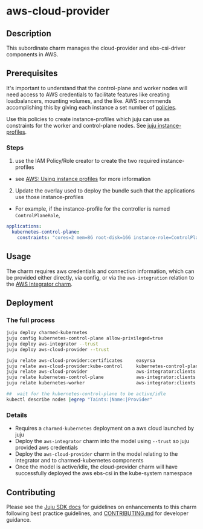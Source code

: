 # aws-cloud-provider

## Description

This subordinate charm manages the cloud-provider and ebs-csi-driver components in AWS.

## Prerequisites

It's important to understand that the control-plane and worker nodes will need
access to AWS credentials to facilitate features like creating loadbalancers, 
mounting volumes, and the like. AWS recommends accomplishing this by giving
each instance a set number of [policies](https://cloud-provider-aws.sigs.k8s.io/prerequisites/).

Use this policies to create instance-profiles which juju can use as constraints
for the worker and control-plane nodes.  See [juju instance-profiles](https://discourse.charmhub.io/t/using-aws-instance-profiles-with-juju-2-9/5185).


### Steps
1) use the IAM Policy/Role creator to create the two required instance-profiles
  * see [AWS: Using instance profiles](https://docs.aws.amazon.com/IAM/latest/UserGuide/id_roles_use_switch-role-ec2_instance-profiles.html) for more information
2) Update the overlay used to deploy the bundle such that the applications use those instance-profiles
  * For example, if the instance-profile for the controller is named `ControlPlaneRole`, 

  ```yaml
  applications:
    kubernetes-control-plane:
      constraints: "cores=2 mem=8G root-disk=16G instance-role=ControlPlaneRole"
  ```


## Usage

The charm requires aws credentials and connection information, which
can be provided either directly, via config, or via the `aws-integration`
relation to the [AWS Integrator charm](https://charmhub.io/aws-integrator).

## Deployment

### The full process

```bash
juju deploy charmed-kubernetes
juju config kubernetes-control-plane allow-privileged=true
juju deploy aws-integrator --trust
juju deploy aws-cloud-provider --trust

juju relate aws-cloud-provider:certificates     easyrsa
juju relate aws-cloud-provider:kube-control     kubernetes-control-plane
juju relate aws-cloud-provider                  aws-integrator:clients
juju relate kubernetes-control-plane            aws-integrator:clients
juju relate kubernetes-worker                   aws-integrator:clients

##  wait for the kubernetes-control-plane to be active/idle
kubectl describe nodes |egrep "Taints:|Name:|Provider"
```

### Details

* Requires a `charmed-kubernetes` deployment on a aws cloud launched by juju
* Deploy the `aws-integrator` charm into the model using `--trust` so juju provided aws credentials
* Deploy the `aws-cloud-provider` charm in the model relating to the integrator and to charmed-kubernetes components
* Once the model is active/idle, the cloud-provider charm will have successfully deployed the aws ebs-csi in the kube-system namespace

## Contributing

Please see the [Juju SDK docs](https://juju.is/docs/sdk) for guidelines
on enhancements to this charm following best practice guidelines, and
[CONTRIBUTING.md](https://github.com/charmed-kubernetes/aws-cloud-provider/blob/main/CONTRIBUTING.md)
for developer guidance.
